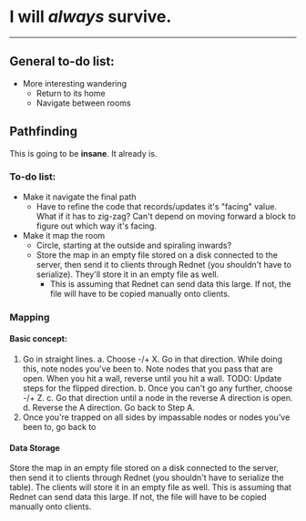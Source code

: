 # I will _always_ survive.

___

## General to-do list:

 * More interesting wandering
 	+ Return to its home
	+ Navigate between rooms
 
## Pathfinding

This is going to be **insane**. It already is.

### To-do list:

 * Make it navigate the final path
	+ Have to refine the code that records/updates it's "facing" value. What if it has to zig-zag? Can't depend on moving forward a block to figure out which way it's facing.
 * Make it map the room
 	+ Circle, starting at the outside and spiraling inwards?
	+ Store the map in an empty file stored on a disk connected to the server, then send it to clients through Rednet (you shouldn't have to serialize). They'll store it in an empty file as well.
		- This is assuming that Rednet can send data this large. If not, the file will have to be copied manually onto clients.

### Mapping

#### Basic concept:

 1. Go in straight lines.
	a. Choose -/+ X. Go in that direction. While doing this, note nodes you've been to. Note nodes that you pass that are open. When you hit a wall, reverse until you hit a wall. TODO: Update steps for the flipped direction.
	b. Once you can't go any further, choose -/+ Z.
	c. Go that direction until a node in the reverse A direction is open.
	d. Reverse the A direction. Go back to Step A.
 2. Once you're trapped on all sides by impassable nodes or nodes you've been to, go back to
 
#### Data Storage
Store the map in an empty file stored on a disk connected to the server, then send it to clients through Rednet (you shouldn't have to serialize the table). The clients will store it in an empty file as well. This is assuming that Rednet can send data this large. If not, the file will have to be copied manually onto clients.
